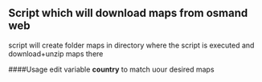 ## Script which will download maps from osmand web

script will create folder maps in directory where the script is executed and download+unzip maps there

####Usage
edit variable **country** to match uour desired maps

